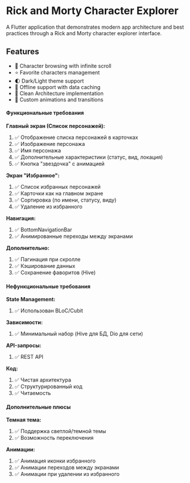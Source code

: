 # Rick and Morty Character Explorer

A Flutter application that demonstrates modern app architecture and best practices through a Rick and Morty character explorer interface.

## Features

- 🔄 Character browsing with infinite scroll
- ⭐ Favorite characters management
- 🌓 Dark/Light theme support
- 📱 Offline support with data caching
- 🎯 Clean Architecture implementation
- 🎨 Custom animations and transitions

#### Функциональные требования
**Главный экран (Список персонажей):**
1. ✅ Отображение списка персонажей в карточках
2. ✅ Изображение персонажа
3. ✅ Имя персонажа
4. ✅ Дополнительные характеристики (статус, вид, локация)
5. ✅ Кнопка "звездочка" с анимацией

**Экран "Избранное":**
1. ✅ Список избранных персонажей
2. ✅ Карточки как на главном экране
3. ✅ Сортировка (по имени, статусу, виду)
4. ✅ Удаление из избранного

**Навигация:**
1. ✅ BottomNavigationBar
2. ✅ Анимированные переходы между экранами

**Дополнительно:**
1. ✅ Пагинация при скролле
2. ✅ Кэширование данных
3. ✅ Сохранение фаворитов (Hive)

#### Нефункциональные требования
**State Management:**
1. ✅ Использован BLoC/Cubit

**Зависимости:**
1. ✅ Минимальный набор (Hive для БД, Dio для сети)

**API-запросы:**
1. ✅ REST API

**Код:**
1. ✅ Чистая архитектура
2. ✅ Структурированный код
3. ✅ Читаемость

#### Дополнительные плюсы
**Темная тема:**
1. ✅ Поддержка светлой/темной темы
2. ✅ Возможность переключения

**Анимации:**
1. ✅ Анимация иконки избранного
2. ✅ Анимации переходов между экранами
3. ✅ Анимации при удалении из избранного
